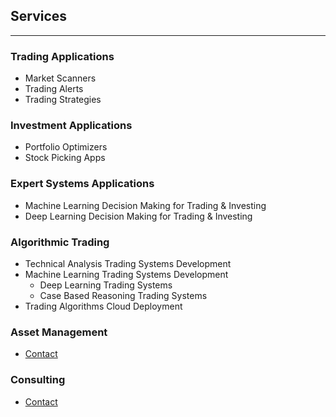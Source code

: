 ## Services
___________________________________________________________________________________________________________________________________________________________________

### Trading Applications
  - Market Scanners
  - Trading Alerts
  - Trading Strategies
  
### Investment Applications
  - Portfolio Optimizers
  - Stock Picking Apps 
  
### Expert Systems Applications
  - Machine Learning Decision Making for Trading & Investing
  - Deep Learning Decision Making for Trading & Investing
  
### Algorithmic Trading
  - Technical Analysis Trading Systems Development
  - Machine Learning Trading Systems Development  
    - Deep Learning Trading Systems
    - Case Based Reasoning Trading Systems
  - Trading Algorithms Cloud Deployment

### Asset Management
  - [Contact](https://github.com/CatalaniCD/catalanicd.github.io/blob/main/contact.md)
 
### Consulting 
  - [Contact](https://github.com/CatalaniCD/catalanicd.github.io/blob/main/contact.md)
<!--   - Cryptocurrency Markets -->

